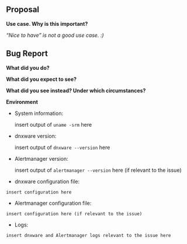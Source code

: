 <!--

    Please do *NOT* ask usage questions in Github issues.

    If your issue is not a feature request or bug report use:
    https://groups.google.com/forum/#!forum/dnxware-users. If
    you are unsure whether you hit a bug, search and ask in the
    mailing list first.

    You can find more information at: https://dnxware.io/community/

-->
## Proposal
**Use case. Why is this important?**

*“Nice to have” is not a good use case. :)*

## Bug Report
**What did you do?**

**What did you expect to see?**

**What did you see instead? Under which circumstances?**

**Environment**

* System information:

	insert output of `uname -srm` here

* dnxware version:

	insert output of `dnxware --version` here

* Alertmanager version:

	insert output of `alertmanager --version` here (if relevant to the issue)

* dnxware configuration file:
```
insert configuration here
```

* Alertmanager configuration file:
```
insert configuration here (if relevant to the issue)
```




* Logs:
```
insert dnxware and Alertmanager logs relevant to the issue here
```
